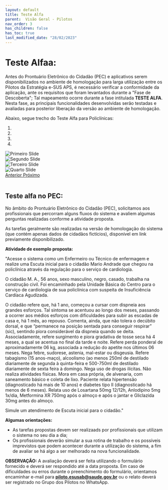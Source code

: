 ```yaml
---
layout: default
title: Teste Alfa
parent:  Visão Geral - Pilotos
nav_order: 3
has_children: false
has_toc: true
last_modified_date: "28/02/2023"
---
```


<html>
<head>
    <title>Teste Alfa</title>
<link rel="stylesheet" href="https://stackpath.bootstrapcdn.com/bootstrap/4.1.3/css/bootstrap.min.css" integrity="sha384-MCw98/SFnGE8fJT3GXwEOngsV7Zt27NXFoaoApmYm81iuXoPkFOJwJ8ERdknLPMO" crossorigin="anonymous">
<script src="https://code.jquery.com/jquery-3.3.1.slim.min.js" integrity="sha384-q8i/X+965DzO0rT7abK41JStQIAqVgRVzpbzo5smXKp4YfRvH+8abtTE1Pi6jizo" crossorigin="anonymous"></script>
<script src="https://cdnjs.cloudflare.com/ajax/libs/popper.js/1.14.3/umd/popper.min.js" integrity="sha384-ZMP7rVo3mIykV+2+9J3UJ46jBk0WLaUAdn689aCwoqbBJiSnjAK/l8WvCWPIPm49" crossorigin="anonymous"></script>
<script src="https://stackpath.bootstrapcdn.com/bootstrap/4.1.3/js/bootstrap.min.js" integrity="sha384-ChfqqxuZUCnJSK3+MXmPNIyE6ZbWh2IMqE241rYiqJxyMiZ6OW/JmZQ5stwEULTy" crossorigin="anonymous"></script>

</head>

<body>

<h1> Teste Alfaa:</h1>

Antes do Prontuário Eletrônico do Cidadão (PEC) e aplicativos serem disponibilizados no ambiente de homologação para larga utilização entre os Pilotos da Estratégia e-SUS APS,  é necessário verificar a conformidade da aplicação, ante os requisitos que foram levantados durante a "Fase de Descoberta"; Tal mapeamento ocorre durante a fase intitulada **TESTE ALFA**. Nesta fase, as principais funcionalidades desenvolvidas serão testadas e avaliadas para posterior liberação da versão ao ambiente de homologação.

Abaixo, segue trecho do Teste Alfa para Policlínicas:
<br>
<div id="carouselExampleIndicators" class="carousel slide" data-ride="carousel">
  <ol class="carousel-indicators">
    <li data-target="#carouselExampleIndicators" data-slide-to="1" class="active"></li>
    <li data-target="#carouselExampleIndicators" data-slide-to="2"></li>
    <li data-target="#carouselExampleIndicators" data-slide-to="3"></li>
    <li data-target="#carouselExampleIndicators" data-slide-to="4"></li>
  </ol>
  <div class="carousel-inner">
    <div class="carousel-item active">
      <img class="d-block w-100" src="https://raw.githubusercontent.com/CGIAP-SAPS/Pilotos/main/docs/Vis%C3%A3o%20Geral%20-%20Pilotos/media/02.PNG" alt="Primeiro Slide">
    </div>
    <div class="carousel-item">
      <img class="d-block w-100" src="https://raw.githubusercontent.com/CGIAP-SAPS/Pilotos/main/docs/Vis%C3%A3o%20Geral%20-%20Pilotos/media/03.PNG" alt="Segundo Slide">
    </div>
    <div class="carousel-item">
      <img class="d-block w-100" src="https://raw.githubusercontent.com/CGIAP-SAPS/Pilotos/main/docs/Vis%C3%A3o%20Geral%20-%20Pilotos/media/04.PNG" alt="Terceiro Slide">
    </div>
    <div class="carousel-item">
      <img class="d-block w-100" src="https://raw.githubusercontent.com/CGIAP-SAPS/Pilotos/main/docs/Vis%C3%A3o%20Geral%20-%20Pilotos/media/05.PNG" alt="Quarto Slide">
    </div>
  </div>
  <a class="carousel-control-prev" href="#carouselExampleIndicators" role="button" data-slide="prev">
    <span class="carousel-control-prev-icon" aria-hidden="true"></span>
    <span class="sr-only">Anterior</span>
  </a>
  <a class="carousel-control-next" href="#carouselExampleIndicators" role="button" data-slide="next">
    <span class="carousel-control-next-icon" aria-hidden="true"></span>
    <span class="sr-only">Próximo</span>
  </a>
</div>

<br>

## Teste alfa no PEC:

No âmbito do Prontuário Eletrônico do Cidadão (PEC), solicitamos aos profissionais que percorram alguns fluxos do sistema e avaliem algumas perguntas realizadas conforme a atividade proposta.

As tarefas geralmente são realizadas na versão de homologação do sistema (que contém apenas dados de cidadãos fictícios), disponível em link previamente disponibilizado.

**Atividade de exemplo proposta:**

"Acesse o sistema como um Enfermeiro ou Técnico de enfermagem e realize uma Escuta inicial para o cidadão Mario Andrade que chegou na policlínica através da regulação para o serviço de cardiologia. 

O cidadão M. A., 56 anos, sexo masculino, negro, casado, trabalha na construção civil. Foi encaminhado pela Unidade Básica do Centro para o serviço de cardiologia de sua policlínica com suspeita de Insuficiência Cardíaca Agudizada.

O cidadão refere que, há 1 ano, começou a cursar com dispneia aos grandes esforços. Tal sintoma se acentuou ao longo dos meses, passando a ocorrer aos médios esforços com dificuldades para subir as escadas de casa e, há 1 mês, ao repouso. Comenta, ainda, que não tolera o decúbito dorsal, e que “permanece na posição sentada para conseguir respirar” (sic), sentindo piora considerável da dispneia quando se deita. Associadamente, refere surgimento e piora gradativa de tosse seca há 4 meses, a qual se acentua no final da tarde e noite. Refere perda ponderal de aproximadamente 06 kg, associada a redução do apetite nos últimos 06 meses. Nega febre, sudorese, astenia, mal-estar ou disgeusia.  Refere tabagismo (15 anos-maço), alcoolismo (ao menos 250ml de destilado diariamente de segunda à quinta-feira e 500-750ml de destilado diariamente de sexta feira à domingo. Nega uso de drogas ilícitas. Não realiza atividades físicas. Mora em casa própria, de alvenaria, com saneamento básico e coleta de lixo.
Paciente relata hipertensão (diagnosticado há mais de 10 anos) e diabetes tipo II (diagnosticado há menos de 6 meses). Relata uso de Losartana 50mg 12/12h, Anlodipino 5mg 1x/dia, Metformina XR 750mg após o almoço e após o jantar e Gliclazida 30mg antes do almoço.

Simule um atendimento de Escuta inicial para o cidadão."

**Algumas orientações:**

* As tarefas propostas devem ser realizaads por profissionais que utilizam o sistema no seu dia a dia;
* Os profissionais deverão simular a sua rotina de trabalho e os possíveis imprevistos que podem acontecer durante a utilização do sistema, a fim de avaliar se há algo a ser melhorado na nova funcionalidade.

**OBSERVAÇÃO:** A avaliação deverá ser feita utilizando o formulário fornecido e deverá ser respondido até a data proposta. Em caso de dificuldades ou erros durante o preenchimento do formulário, orientamos encaminhar e-mail para **piloto.esusab@saude.gov.br** ou o relato deverá ser registrado no Grupo dos Pilotos no WhatsApp.

</body>
</html>